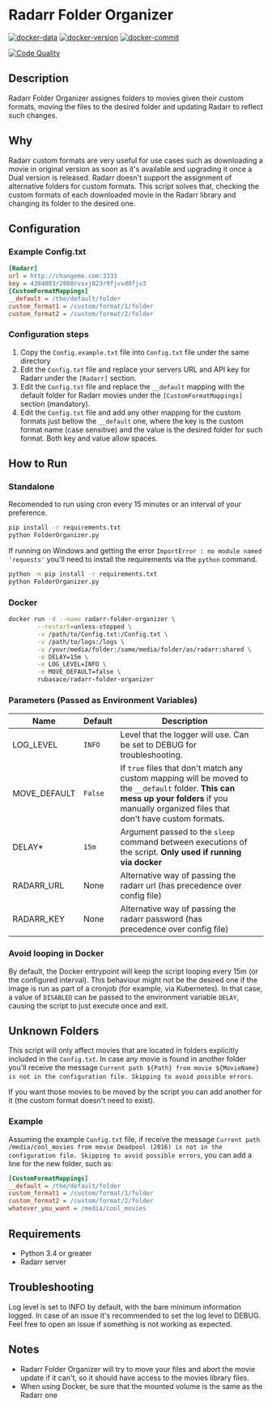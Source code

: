 # Radarr Folder Organizer

[![docker-data](https://images.microbadger.com/badges/image/rubasace/radarr-folder-organizer.svg)](https://microbadger.com/images/rubasace/radarr-folder-organizer "Get your own image badge on microbadger.com")
[![docker-version](https://images.microbadger.com/badges/version/rubasace/radarr-folder-organizer.svg)](https://microbadger.com/images/rubasace/radarr-folder-organizer "Get your own version badge on microbadger.com")
[![docker-commit](https://images.microbadger.com/badges/commit/rubasace/radarr-folder-organizer.svg)](https://microbadger.com/images/rubasace/radarr-folder-organizer "Get your own commit badge on microbadger.com")

[![Code Quality](https://api.codacy.com/project/badge/Grade/81401147bff34a15b092ca86f7c0beb9)](https://www.codacy.com/manual/rubasace/radarr-folder-organizer?utm_source=github.com&amp;utm_medium=referral&amp;utm_content=rubasace/radarr-folder-organizer&amp;utm_campaign=Badge_Grade)
## Description
Radarr Folder Organizer assignes folders to movies given their custom formats, moving the files to the desired folder and updating Radarr to reflect such changes.

## Why
Radarr custom formats are very useful for use cases such as downloading a movie in original version as soon as it's available and upgrading it once a Dual version is released.
Radarr doesn't support the assignment of alternative folders for custom formats. This script solves that, checking the custom formats of each downloaded movie in the Radarr library and changing its folder to the desired one.

## Configuration
### Example Config.txt
```ini
[Radarr]
url = http://changeme.com:3333
key = 4384803r2808rvsvj023r9fjvvd0fjv3
[CustomFormatMappings]
__default = /the/default/folder 
custom_format1 = /custom/format/1/folder
custom_format2 = /custom/format/2/folder
```
### Configuration steps
 1. Copy the `Config.example.txt` file into `Config.txt` file under the same directory
 2. Edit the `Config.txt` file and replace your servers URL and API key for Radarr under the ``[Radarr]`` section.
 3. Edit the `Config.txt` file and replace the ``__default`` mapping with the default folder for Radarr movies under the ``[CustomFormatMappings]`` section (mandatory).
 4. Edit the `Config.txt` file and add any other mapping for the custom formats just bellow the ``__default`` one, where the key is the custom format name (case sensitive) and the value is the desired folder for such format. Both key and value allow spaces.

## How to Run
### Standalone
Recomended to run using cron every 15 minutes or an interval of your preference.
```bash
pip install -r requirements.txt
python FolderOrganizer.py
```
If running on Windows and getting the error `ImportError : no module named 'requests'` you'll need to install the requirements via the `python` command.
```bash
python -m pip install -r requirements.txt
python FolderOrganizer.py
```
### Docker
```bash
docker run -d --name radarr-folder-organizer \
        --restart=unless-stopped \
        -v /path/to/Config.txt:/Config.txt \
        -v /path/to/logs:/logs \
        -v /your/media/folder:/same/media/folder/as/radarr:shared \
        -e DELAY=15m \
        -e LOG_LEVEL=INFO \
        -e MOVE_DEFAULT=false \
        rubasace/radarr-folder-organizer
```
### Parameters (Passed as Environment Variables)

| Name | Default | Description |  |
| ---- | ---- | ----------- | -------- |
| LOG_LEVEL | `INFO`  | Level that the logger will use. Can be set to DEBUG for troubleshooting. | &nbsp; |
| MOVE_DEFAULT | `False`  | If `true` files that don't match any custom mapping will be moved to the `__default` folder. **This can mess up your folders** if you manually organized files that don't have custom formats.  | &nbsp; |
| DELAY* | `15m`  | Argument passed to the `sleep` command between executions of the script. **Only used if running via docker** | &nbsp; |
| RADARR_URL | None  | Alternative way of passing the radarr url (has precedence over config file) | &nbsp; |
| RADARR_KEY | None  | Alternative way of passing the radarr password (has precedence over config file) | &nbsp; |

### Avoid looping in Docker

By default, the Docker entrypoint will keep the script looping every 15m (or the configured interval). This behaviour might not be the desired one if the image is run as part of a cronjob (for example, via Kubernetes). 
In that case, a value of `DISABLED` can be passed to the environment variable `DELAY`, causing the script to just execute once and exit.
## Unknown Folders
This script will only affect movies that are located in folders explicitly included in the `Config.txt`. In case any movie is found in another folder you'll receive the message `Current path ${Path} from movie ${MovieName} is not in the configuration file. Skipping to avoid possible errors`.

If you want those movies to be moved by the script you can add another for it (the custom format doesn't need to exist). 

### Example
Assuming the example  `Config.txt` file, if receive the message `Current path /media/cool_movies from movie Deadpool (2016) is not in the configuration file. Skipping to avoid possible errors`, you can add a line for the new folder, such as:
```ini
[CustomFormatMappings]
__default = /the/default/folder 
custom_format1 = /custom/format/1/folder
custom_format2 = /custom/format/2/folder
whatever_you_want = /media/cool_movies
```

## Requirements
* Python 3.4 or greater
* Radarr server

## Troubleshooting
Log level is set to INFO by default, with the bare minimum information logged. In case of an issue it's recommended to set the log level to DEBUG. Feel free to open an issue if something is not working as expected.

## Notes
* Radarr Folder Organizer will try to move your files and abort the movie update if it can't, so it should have access to the movies library files.
* When using Docker, be sure that the mounted volume is the same as the Radarr one
